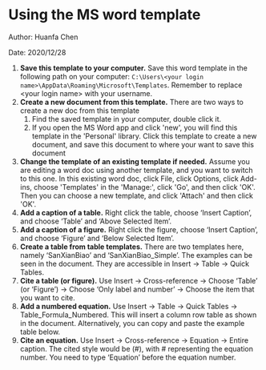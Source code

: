 # Using the MS word template 

Author: Huanfa Chen

Date: 2020/12/28

1. **Save this template to your computer.** Save this word template in the following path on your computer: ```C:\Users\<your login name>\AppData\Roaming\Microsoft\Templates```. Remember to replace \<your login name\>  with your username.
2. **Create a new document from this template.** There are two ways to create a new doc from this template
   1. Find the saved template in your computer, double click it.
   2. If you open the MS Word app and click 'new', you will find this template in the 'Personal' library. Click this template to create a new document, and save this document to where your want to save this document
3. **Change the template of an existing template if needed.** Assume you are editing a word doc using another template, and you want to switch to this one. In this existing word doc, click File, click Options, click Add-ins, choose 'Templates' in the 'Manage:', click 'Go', and then click 'OK'. Then you can choose a new template, and click 'Attach' and then click 'OK'.
4. **Add a caption of a table.** Right click the table, choose ‘Insert Caption’, and choose ‘Table’ and ‘Above Selected Item’. 
5. **Add a caption of a figure.** Right click the figure, choose ‘Insert Caption’, and choose ‘Figure’ and ‘Below Selected Item’. 
6. **Create a table from table templates.** There are two templates here, namely ‘SanXianBiao’ and ‘SanXianBiao_Simple’. The examples can be seen in the document. They are accessible in Insert -> Table -> Quick Tables.
7. **Cite a table (or figure).** Use Insert -> Cross-reference -> Choose ‘Table’ (or ‘Figure’) -> Choose ‘Only label and number’ -> Choose the item that you want to cite.
8. **Add a numbered equation.** Use Insert -> Table -> Quick Tables -> Table_Formula_Numbered. This will insert a column row table as shown in the document. Alternatively, you can copy and paste the example table below. 
9. **Cite an equation.** Use Insert -> Cross-reference -> Equation -> Entire caption. The cited style would be (#), with # representing the equation number. You need to type ‘Equation’ before the equation number.